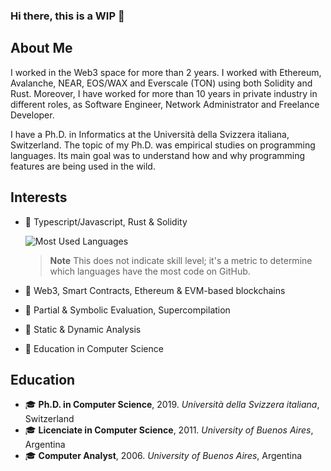 ### Hi there, this is a **WIP** 👋

## About Me

I worked in the Web3 space for more than 2 years.
I worked with Ethereum, Avalanche, NEAR, EOS/WAX and Everscale (TON) using both Solidity and Rust.
Moreover, I have worked for more than 10 years in private industry in different roles, as Software Engineer, Network Administrator and Freelance Developer.

I have a Ph.D. in Informatics at the Università della Svizzera italiana, Switzerland.
The topic of my Ph.D. was empirical studies on programming languages.
Its main goal was to understand how and why programming features are being used in the wild.

## Interests

- 🔭 Typescript/Javascript, Rust & Solidity

  ![Most Used Languages](https://github-readme-stats.vercel.app/api/top-langs/?username=acuarica&layout=compact)
  > **Note** This does not indicate skill level; it's a metric to determine which languages have the most code on GitHub.

- 🔭 Web3, Smart Contracts, Ethereum & EVM-based blockchains
- 🔭 Partial & Symbolic Evaluation, Supercompilation
- 🔭 Static & Dynamic Analysis
- 🔭 Education in Computer Science

## Education

- 🎓 **Ph.D. in Computer Science**, 2019. _Università della Svizzera italiana_, Switzerland
- 🎓 **Licenciate in Computer Science**, 2011. _University of Buenos Aires_, Argentina
- 🎓 **Computer Analyst**, 2006. _University of Buenos Aires_, Argentina

<!--
**acuarica/acuarica** is a ✨ _special_ ✨ repository because its `README.md` (this file) appears on your GitHub profile.

Here are some ideas to get you started:

- 🔭 I’m currently working on ...
- 🌱 I’m currently learning ...
- 👯 I’m looking to collaborate on ...
- 🤔 I’m looking for help with ...
- 💬 Ask me about ...
- 📫 How to reach me: ...
- 😄 Pronouns: ...
- ⚡ Fun fact: ...
-->
